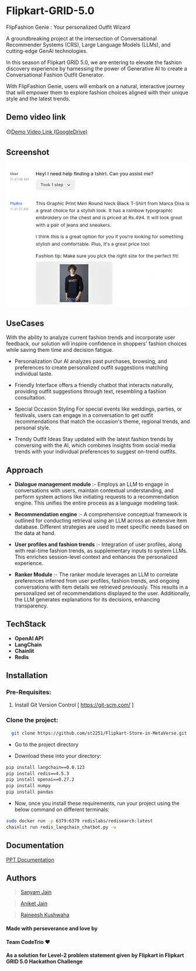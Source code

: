 # Flipkart-GRID-5.0
FlipFashion Genie : Your personalized Outfit Wizard

A groundbreaking project at the intersection of Conversational Recommender Systems (CRS), Large Language Models (LLMs), and cutting-edge GenAI technologies.

In this season of Flipkart GRID 5.0, we are entering to elevate the fashion discovery experience by harnessing the power of Generative AI to create a Conversational Fashion Outfit Generator.

With FlipFashion Genie, users will embark on a natural, interactive journey that will empower them to explore fashion choices aligned with their unique style and the latest trends. 

## Demo video link
🟡[Demo Video Link (GoogleDrive)](https://drive.google.com/file/d/1GOG08OZHiCUhxqW914xlhj9qCPoCGE_z/view?usp=sharing)

## Screenshot 

<img src="https://github.com/the-sanyam/Flipkart-GRID-5.0/blob/main/Images/Screenshot%20from%202023-08-20%2011-42-34.png" alt="SS" border="0" >  

## UseCases

With the ability to analyze current fashion trends and incorporate user feedback, our solution will inspire confidence in shoppers' fashion choices while saving them time and decision fatigue.

* Personalization
Our AI analyzes past purchases, browsing, and preferences to create personalized outfit suggestions matching individual taste.

* Friendly Interface
offers a friendly chatbot that interacts naturally, providing outfit suggestions through text, resembling a fashion consultation.

* Special Occasion Styling
For special events like weddings, parties, or festivals, users can engage in a conversation to get outfit recommendations that match the occasion's theme, regional trends, and personal style.

* Trendy Outfit Ideas
Stay updated with the latest fashion trends by conversing with the AI, which combines insights from social media trends with your individual preferences to suggest on-trend outfits.

## Approach

* **Dialogue management module** :- Employs an LLM to engage in conversations with users, maintain contextual understanding, and perform system actions like initiating requests to a recommendation engine. This unifies the entire process as a language modeling task.

* **Recommendation engine** :- A comprehensive conceptual framework is outlined for conducting retrieval using an LLM across an extensive item database. Different strategies are used to meet specific needs based on the data at hand.

* **User profiles and fashion trends** :- Integration of  user profiles, along with real-time fashion trends, as supplementary inputs to system LLMs. This enriches session-level context and enhances the personalized experience.

* **Ranker Module** :- The ranker module leverages an LLM to correlate preferences inferred from user profiles, fashion trends, and ongoing conversations with item details we retrieved previously. This results in a personalized set of recommendations displayed to the user. Additionally, the LLM generates explanations for its decisions, enhancing transparency.

## TechStack

* **OpenAI API**
* **LangChain**
* **Chainlit**
* **Redis**

## Installation


### Pre-Requisites:
1. Install Git Version Control
[ https://git-scm.com/ ]

### Clone the project:

```bash
  git clone https://github.com/st2251/Flipkart-Store-in-MetaVerse.git
```
* Go to the project directory

* Download these into your directory:
```bash
pip install langchain==0.0.123
pip install redis==4.5.3
pip install openai==0.27.2
pip install numpy
pip install pandas             
```

* Now, once you install these requirements, run your project using the below command on different terminals:
```bash
sudo docker run -p 6379:6379 redislabs/redisearch:latest 
chainlit run redis_langchain_chatbot.py -w                   
```
## Documentation

[PPT Documentation](https://drive.google.com/file/d/192TvsyfbdwjmdQRYeYozvTWteCe0S09S/view?usp=sharing)

## Authors

  > [Sanyam Jain](https://github.com/the-sanyam)
  
  > [Aniket Jain](https://github.com/Aniket-Jain-Aman)
  
  > [Rajneesh Kushwaha](https://github.com/Rajneesh2002)
 
#### Made with perseverance and love by 
#### Team CodeTrio ❤️
#### As a solution for Level-2 problem statement given by Flipkart in Flipkart GRID 5.0 Hackathon Challenge




